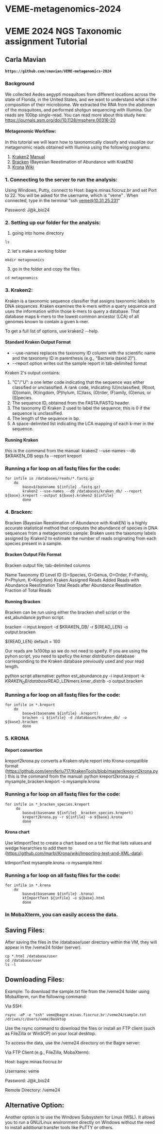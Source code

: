 # VEME-metagenomics-2024
# VEME 2024 NGS Taxonomic assignment Tutorial

## Carla Mavian

#### `https://github.com/cmavian/VEME-metagenomics-2024`

### Background
We collected Aedes aegypti mosquitoes from different locations across the state of Florida, in the United States, and we want to understand what is the composition of their microbiome. We extracted the RNA from the abdomen of the mosquitoes, and performed shotgun sequencing with Illumina. Our reads are 100bp single-read. You can read more about this study here: https://journals.asm.org/doi/10.1128/msphere.00316-20

#### Metagenomic Workflow: 
In this tutorial we will learn how to taxonomically classify and visualize our metagenomic reads obtained with Illumina using the following programs:

1. [Kraken2](https://ccb.jhu.edu/software/kraken2/index.shtml) [Manual](https://github.com/DerrickWood/kraken2/wiki/Manual)
2. [Bracken](https://ccb.jhu.edu/software/bracken/) (Bayesian Reestimation of Abundance with KrakEN) 
3. [Krona](https://github.com/marbl/Krona/wiki/KronaTools) [Wiki](https://github.com/marbl/Krona/wiki)

### 1. Connecting to the server to run the analysis:

Using Windows, Putty,  connect to Host: bagre.minas.fiocruz.br and set Port to 22. 
You will be asked for the username, which is "veme" . When connected, type in the terminal "ssh veme@10.31.25.231"

Password: J@k_bio24


### 2. Setting up our folder for the analysis:

1. going into home directory

```
ls
```

2. let's make a working folder
 
```
mkdir metagenomics
```

3. go in the folder and copy the files

```
cd metagenomics
```


### 3. Kraken2: 
Kraken is a taxonomic sequence classifier that assigns taxonomic labels to DNA sequences. 
Kraken examines the k-mers within a query sequence and uses the information within those k-mers to query a database. That database maps k-mers to the lowest common ancestor (LCA) of all genomes known to contain a given k-mer.

To get a full list of options, use kraken2 --help.

#### Standard Kraken Output Format
* --use-names replaces the taxonomy ID column with the scientific name and the taxonomy ID in parenthesis (e.g., "Bacteria (taxid 2)"). 
* --report option writes out the sample report in tab-delimited format

Kraken 2's output contains:
1. "C"/"U": a one letter code indicating that the sequence was either classified or unclassified. A rank code, indicating (U)nclassified, (R)oot, (D)omain, (K)ingdom, (P)hylum, (C)lass, (O)rder, (F)amily, (G)enus, or (S)pecies. 
2. The sequence ID, obtained from the FASTA/FASTQ header.
3. The taxonomy ID Kraken 2 used to label the sequence; this is 0 if the sequence is unclassified.
4. The length of the sequence in bp.
5. A space-delimited list indicating the LCA mapping of each k-mer in the sequence.


#### Running Kraken
this is the command from the manual:
kraken2 --use-names --db $KRAKEN_DB seqs.fa --report kreport


### Running a for loop on all fastq files for the code:
	
```
for infile in /databases/reads/*.fastq.gz
	do
		base=$(basename ${infile} .fastq.gz)
		kraken2 --use-names --db /databases/kraken_db/ --report ${base}.kreport --output ${base}.kraken2 ${infile} 
        done
```  
	

### 4. Bracken:
Bracken (Bayesian Reestimation of Abundance with KrakEN) is a highly accurate statistical method that computes the abundance of species in DNA sequences from a metagenomics sample. 
Braken uses the taxonomy labels assigned by Kraken2 to estimate the number of reads originating from each species present in a sample.

#### Bracken Output File Format
Bracken output file; tab-delimited columns

Name
Taxonomy ID
Level ID (S=Species, G=Genus, O=Order, F=Family, P=Phylum, K=Kingdom)
Kraken Assigned Reads
Added Reads with Abundance Reestimation
Total Reads after Abundance Reestimation
Fraction of Total Reads

#### Running Bracken
Bracken can be run using either the bracken shell script or the est_abundance python script. 

bracken -i input.kreport -d $KRAKEN_DB/ -r ${READ_LEN} -o output.bracken


${READ_LEN} default =  100

Our reads are 1x100bp so we do not need to speify. If you are using the pyhon script, you need to speficy the kmer distribution database corresponding to the Kraken database previously used and your read length.  

python script alternative:
python est_abundance.py -i input.kreport -k $KRAKEN_DB/database$READ_LENmers.kmer_distrib -o output.bracken


### Running a for loop on all fastq files for the code:
	
```
for infile in *.kreport
	do
		base=$(basename ${infile} .kreport)
		bracken -i ${infile} -d /databases/kraken_db/ -o ${base}.bracken 
        done
``` 



### 5. KRONA

#### Report convertion 
kreport2krona.py converts a Kraken-style report into Krona-compatible format (https://github.com/jenniferlu717/KrakenTools/blob/master/kreport2krona.py)
this is the command from the manual:
python kreport2krona.py -r mysample_bracken.kreport -o mysample.krona


### Running a for loop on all fastq files for the code:

```
for infile in *_bracken_species.kreport
	 do
		base=$(basename ${infile} _bracken_species.kreport)
		kreport2krona.py -r ${infile} -o ${base}.krona
        done
```

#### Krona chart
Use ktImportText to create a chart based on a txt file that lists values and wedge hierarchies to add them to (https://github.com/marbl/Krona/wiki/Importing-text-and-XML-data):

ktImportText mysample.krona -o mysample.html


### Running a for loop on all fastq files for the code:

```
for infile in *.krona
	do
		base=$(basename ${infile} .krona)
		ktImportText ${infile} -o ${base}.html
        done
```
### In MobaXterm, you can easily access the data.

## Saving Files:
After saving the files in the /database/user directory within the VM, they will appear in the /veme24 folder (server).

```
cp *.html /database/user
cd /database/user
ls -l
```

## Downloading Files:
Example: To download the sample.txt file from the /veme24 folder using MobaXterm, run the following command:

Via SSH:
```
rsync -aP -e "ssh" veme@bagre.minas.fiocruz.br:/veme24/sample.txt /drives/c/Users/veme/Desktop
```

Use the rsync command to download the files or install an FTP client (such as FileZilla or WinSCP) on your local desktop.

To access the data, use the /veme24 directory on the Bagre server:



Via FTP Client:(e.g., FileZilla, MobaXterm):

Host: bagre.minas.fiocruz.br

Username: veme

Password: J@k_bio24

Remote Directory: /veme24

## Alternative Option:
Another option is to use the Windows Subsystem for Linux (WSL). 
It allows you to run a GNU/Linux environment directly on Windows without the need to install additional transfer tools like PuTTY or others.
